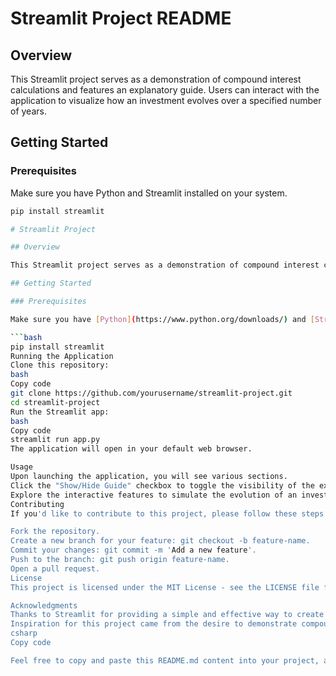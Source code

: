 # Streamlit Project README

## Overview

This Streamlit project serves as a demonstration of compound interest calculations and features an explanatory guide. Users can interact with the application to visualize how an investment evolves over a specified number of years.

## Getting Started

### Prerequisites

Make sure you have Python and Streamlit installed on your system.

```bash
pip install streamlit

# Streamlit Project

## Overview

This Streamlit project serves as a demonstration of compound interest calculations and features an explanatory guide. Users can interact with the application to visualize how an investment evolves over a specified number of years.

## Getting Started

### Prerequisites

Make sure you have [Python](https://www.python.org/downloads/) and [Streamlit](https://docs.streamlit.io/installation) installed on your system.

```bash
pip install streamlit
Running the Application
Clone this repository:
bash
Copy code
git clone https://github.com/yourusername/streamlit-project.git
cd streamlit-project
Run the Streamlit app:
bash
Copy code
streamlit run app.py
The application will open in your default web browser.

Usage
Upon launching the application, you will see various sections.
Click the "Show/Hide Guide" checkbox to toggle the visibility of the explanatory guide.
Explore the interactive features to simulate the evolution of an investment over a specified number of years.
Contributing
If you'd like to contribute to this project, please follow these steps:

Fork the repository.
Create a new branch for your feature: git checkout -b feature-name.
Commit your changes: git commit -m 'Add a new feature'.
Push to the branch: git push origin feature-name.
Open a pull request.
License
This project is licensed under the MIT License - see the LICENSE file for details.

Acknowledgments
Thanks to Streamlit for providing a simple and effective way to create interactive web applications with Python.
Inspiration for this project came from the desire to demonstrate compound interest calculations in a user-friendly manner.
csharp
Copy code

Feel free to copy and paste this README.md content into your project, and modify it as needed.



